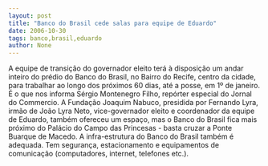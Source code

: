 ```yaml
---
layout: post
title: "Banco do Brasil cede salas para equipe de Eduardo"
date: 2006-10-30
tags: banco,brasil,eduardo
author: None
---
```

A equipe de transição do governador eleito terá à disposição um andar inteiro do prédio do Banco do Brasil, no Bairro do Recife, centro da cidade, para trabalhar ao longo dos próximos 60 dias, até a posse, em 1º de janeiro. É o que nos informa Sérgio Montenegro Filho, repórter especial do Jornal do Commercio.
A Fundação Joaquim Nabuco, presidida por Fernando Lyra, irmão de João Lyra Neto, vice-governador eleito e coordenador da equipe de Eduardo, também ofereceu um espaço, mas o Banco do Brasil fica mais próximo do Palácio do Campo das Princesas - basta cruzar a Ponte Buarque de Macedo.
A infra-estrutura do Banco do Brasil também é adequada. Tem segurança, estacionamento e equipamentos de comunicação (computadores, internet, telefones etc.). 